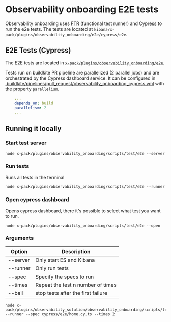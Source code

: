 # Observability onboarding E2E tests

Observability onboarding uses [FTR](../../../../packages/kbn-test/README.mdx) (functional test runner) and [Cypress](https://www.cypress.io/) to run the e2e tests. The tests are located at `kibana/x-pack/plugins/observability_onboarding/e2e/cypress/e2e`.

## E2E Tests (Cypress)

The E2E tests are located in [`x-pack/plugins/observability_onboarding/e2e`](./cypress/e2e).

Tests run on buildkite PR pipeline are parallelized (2 parallel jobs) and are orchestrated by the Cypress dashboard service. It can be configured in [.buildkite/pipelines/pull_request/observability_onboarding_cypress.yml](https://github.com/elastic/kibana/blob/main/.buildkite/pipelines/pull_request/observability_onboarding_cypress.yml) with the property `parallelism`.

```yml
    ...
    depends_on: build
    parallelism: 2
    ...
```

## Running it locally

### Start test server

```
node x-pack/plugins/observability_onboarding/scripts/test/e2e --server
```

### Run tests

Runs all tests in the terminal

```
node x-pack/plugins/observability_onboarding/scripts/test/e2e --runner
```

### Open cypress dashboard

Opens cypress dashboard, there it's possible to select what test you want to run.

```
node x-pack/plugins/observability_onboarding/scripts/test/e2e --open
```

### Arguments

| Option   | Description                        |
| -------- | ---------------------------------- |
| --server | Only start ES and Kibana           |
| --runner | Only run tests                     |
| --spec   | Specify the specs to run           |
| --times  | Repeat the test n number of times  |
| --bail   | stop tests after the first failure |

```
node x-pack/plugins/observability_solution/observability_onboarding/scripts/test/e2e.js --runner --spec cypress/e2e/home.cy.ts --times 2
```

